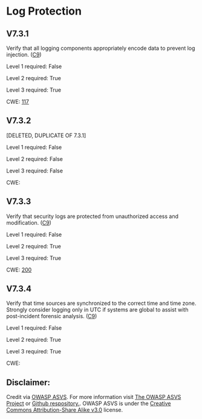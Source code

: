 #  Log Protection
## V7.3.1
Verify that all logging components appropriately encode data to prevent log injection. ([C9](https://owasp.org/www-project-proactive-controls/#div-numbering))
Level 1 required: False
Level 2 required: True
Level 3 required: True
CWE: [117](https://cwe.mitre.org/data/definitions/117)
## V7.3.2
[DELETED, DUPLICATE OF 7.3.1]
Level 1 required: False
Level 2 required: False
Level 3 required: False
CWE: [](https://cwe.mitre.org/data/definitions/)
## V7.3.3
Verify that security logs are protected from unauthorized access and modification. ([C9](https://owasp.org/www-project-proactive-controls/#div-numbering))
Level 1 required: False
Level 2 required: True
Level 3 required: True
CWE: [200](https://cwe.mitre.org/data/definitions/200)
## V7.3.4
Verify that time sources are synchronized to the correct time and time zone. Strongly consider logging only in UTC if systems are global to assist with post-incident forensic analysis. ([C9](https://owasp.org/www-project-proactive-controls/#div-numbering))
Level 1 required: False
Level 2 required: True
Level 3 required: True
CWE: [](https://cwe.mitre.org/data/definitions/)

## Disclaimer:
Credit via [OWASP ASVS](https://owasp.org/www-project-application-security-verification-standard/). For more information visit [The OWASP ASVS Project](https://owasp.org/www-project-application-security-verification-standard/) or [Github respository.](https://github.com/OWASP/ASVS). OWASP ASVS is under the [Creative Commons Attribution-Share Alike v3.0](https://creativecommons.org/licenses/by-sa/3.0/) license.

